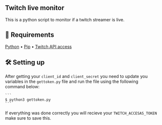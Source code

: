 <h2> Twitch live monitor </h2>
  This is a python script to monitor if a twitch streamer is live. 

<h2 >📝 Requirements </h2>
  <a href="https://www.python.org/downloads/">Python</a> •
  <a href="https://www.python.org/downloads/">Pip</a> •
  <a href="https://dev.twitch.tv/">Twitch API access</a>

## 🛠️ Setting up 
  After getting your `client_id` and `client_secret` you need to update you variables in the `gettoken.py` file and run the file using the following command below:
  
    ```
    $ python3 gettoken.py
    ```

  If everything was done correctly you will recieve your `TWITCH_ACCESAS_TOKEN` make sure to save this.
